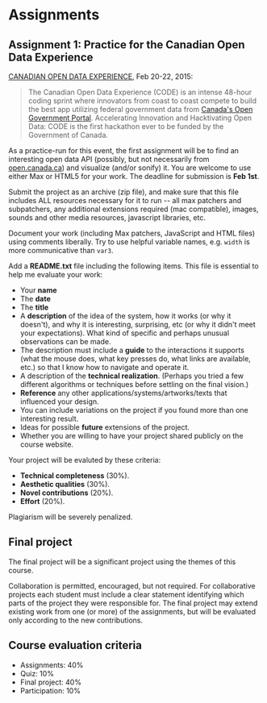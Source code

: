 # Assignments

## Assignment 1: Practice for the Canadian Open Data Experience

[CANADIAN OPEN DATA EXPERIENCE](https://www.canadianopendataexperience.ca), Feb 20-22, 2015:

> The Canadian Open Data Experience (CODE) is an intense 48-hour coding sprint where innovators from coast to coast compete to build the best app utilizing federal government data from [Canada's Open Government Portal](http://open.canada.ca). Accelerating Innovation and Hacktivating Open Data: CODE is the first hackathon ever to be funded by the Government of Canada.

As a practice-run for this event, the first assignment will be to find an interesting open data API (possibly, but not necessarily from [open.canada.ca](http://open.canada.ca/en/access-our-application-programming-interface-api)) and visualize (and/or sonify) it. You are welcome to use either Max or HTML5 for your work. The deadline for submission is **Feb 1st**. 

Submit the project as an archive (zip file), and make sure that this file includes ALL resources necessary for it to run -- all max patchers and subpatchers, any additional extensions required (mac compatible), images, sounds and other media resources, javascript libraries, etc.

Document your work (including Max patchers, JavaScript and HTML files) using comments liberally. Try to use helpful variable names, e.g. ```width``` is more communicative than ```var3```.

Add a **README.txt** file including the following items. This file is essential to help me evaluate your work:

- Your **name**
- The **date**
- The **title**
- A **description** of the idea of the system, how it works (or why it doesn't), and why it is interesting, surprising, etc (or why it didn't meet your expectations). What kind of specific and perhaps unusual observations can be made.
- The description must include a **guide** to the interactions it supports (what the mouse does, what key presses do, what links are available, etc.) so that I know how to navigate and operate it. 
- A description of the **technical realization**. (Perhaps you tried a few different algorithms or techniques before settling on the final vision.) 
- **Reference** any other applications/systems/artworks/texts that influenced your design. 
- You can include variations on the project if you found more than one interesting result.
- Ideas for possible **future** extensions of the project.
- Whether you are willing to have your project shared publicly on the course website.

Your project will be evaluted by these criteria:

- **Technical completeness** (30%).  
- **Aesthetic qualities** (30%). 
- **Novel contributions** (20%). 
- **Effort** (20%).

Plagiarism will be severely penalized.

## Final project

The final project will be a significant project using the themes of this course.

Collaboration is permitted, encouraged, but not required. For collaborative projects each student must include a clear statement identifying which parts of the project they were responsible for. The final project may extend existing work from one (or more) of the assignments, but will be evaluated only according to the new contributions.

## Course evaluation criteria

- Assignments: 40%
- Quiz: 10%
- Final project: 40%
- Participation: 10%